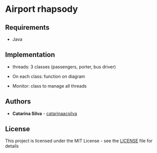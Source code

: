 # Airport rhapsody


## Requirements

- Java

## Implementation

- threads: 3 classes (passengers, porter, bus driver)

- On each class: function on diagram

- Monitor: class to manage all threads

## Authors

* **Catarina Silva** - [catarinaacsilva](https://github.com/catarinaacsilva)

## License

This project is licensed under the MIT License - see the [LICENSE](LICENSE) file for details